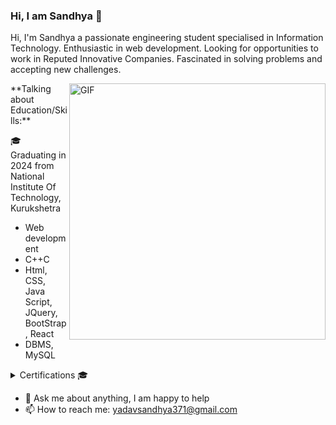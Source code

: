### Hi, I am Sandhya 👋
Hi, I'm Sandhya a passionate engineering student specialised in Information Technology. Enthusiastic in  web development. Looking for opportunities to work in Reputed Innovative Companies. Fascinated in solving problems and accepting new challenges.
<!--
**Sandhya1731/Sandhya1731** is a ✨ _special_ ✨ repository because its `README.md` (this file) appears on your GitHub profile.

Here are some ideas to get you started:

- 🔭 I’m currently working on ...
- 🌱 I’m currently learning ...
- 👯 I’m looking to collaborate on ...
- 🤔 I’m looking for help with ...
- 💬 Ask me about ...
- 📫 How to reach me: ...
- 😄 Pronouns: ...
- ⚡ Fun fact: ...
-->

<img align="right" height="410px" width= "410px" alt="GIF" src="https://github.com/Sandhya1731/Sandhya1731/main/working.gif" />
**Talking about Education/Skills:**

🎓 Graduating in 2024 from National Institute Of Technology, Kurukshetra

- Web development
- C++C
- Html, CSS, Java Script, JQuery, BootStrap, React
- DBMS, MySQL
  
<details>
<summary>Certifications 🎓</summary>
<ul>
    <li><a href=""></a></li>
 </ul>
</details>

- 💬 Ask me about anything, I am happy to help
- 📫 How to reach me: yadavsandhya371@gmail.com
